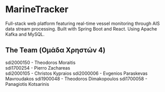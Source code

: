 # MarineTracker
Full-stack web platform featuring real-time vessel monitoring through AIS data stream processing. Built with Spring Boot and React. Using Apache Kafka and MySQL.

## The Team (Ομάδα Χρηστών 4) <br>
sdi2000150 - Theodoros Moraitis <br>
sdi1700254 - Pierro Zachareas <br>
sdi2000105 - Christos Kypraios
sdi2000006 - Evgenios Paraskevas Mavroudakos
sdi1900048 - Theodoros Dimakopoulos
sdi1700058 - Panagiotis Kotsarinis

